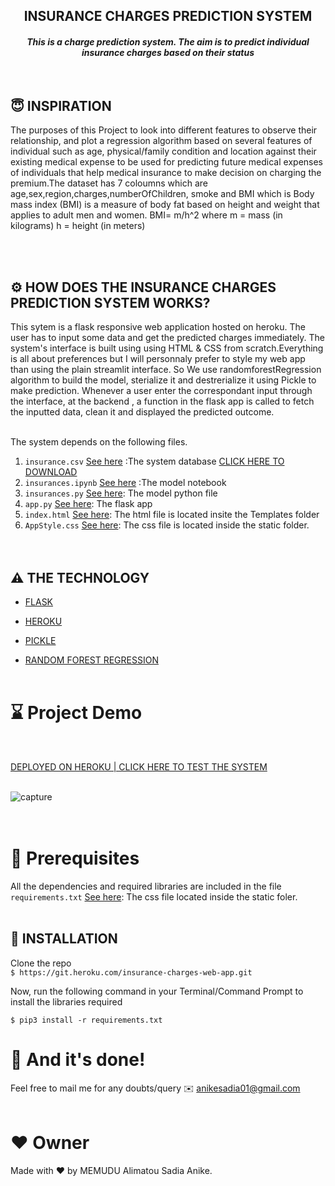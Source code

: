 


<h2 align="center"> INSURANCE CHARGES  PREDICTION SYSTEM</h2>

<h4 align="center"><i>This is a charge prediction system. The aim is to predict individual insurance charges based on their status</i></h4><br>


## 😇 INSPIRATION
The purposes of this Project to look into different features to observe their relationship, and plot a regression algorithm based on several features of individual such as age, physical/family condition and location against their existing medical expense to be used for predicting future medical expenses of individuals that help medical insurance to make decision on charging the premium.The dataset has 7 coloumns which are age,sex,region,charges,numberOfChildren, smoke and BMI which is Body mass index (BMI) is a measure of body fat based on height and weight that applies to adult men and women. BMI= m/h^2
where
m	=	mass (in kilograms)
h	=	height (in meters)


<br><br>


## ⚙️ HOW DOES THE INSURANCE CHARGES PREDICTION SYSTEM WORKS?

This sytem is a flask responsive web application  hosted on heroku. The user has to input some data and get the predicted charges immediately.
The system's interface is built using using HTML & CSS  from scratch.Everything is all about preferences but I will personnaly prefer to  style my web app than using the plain streamlit interface.
So We use randomforestRegression algorithm to build the model, sterialize it and destrerialize it using Pickle to make prediction. Whenever a user enter the correspondant input through the interface, at the backend , a function in the flask app is called to fetch the inputted data, clean it and displayed the predicted outcome.<br><br>

The system depends on the following files.
1. `insurance.csv` [See here](https://github.com/memudualimatou/INSURANCE-CHARGES-WEB-APPLICATION/blob/master/insurance.csv) :The system database  [CLICK HERE TO DOWNLOAD](https://www.kaggle.com/noordeen/insurance-premium-prediction)
2. `insurances.ipynb` [See here](https://github.com/memudualimatou/INSURANCE-CHARGES-WEB-APPLICATION/blob/master/Insurances.ipynb) :The model notebook
3. `insurances.py` [See here](https://github.com/memudualimatou/INSURANCE-CHARGES-WEB-APPLICATION/blob/master/Insurances.py): The model python file
4. `app.py` [See here](https://github.com/memudualimatou/INSURANCE-CHARGES-WEB-APPLICATION/blob/master/app.py): The flask app
5. `index.html` [See here](https://github.com/memudualimatou/INSURANCE-CHARGES-WEB-APPLICATION/blob/master/templates/index.html): The html file is located insite the Templates folder
6. `AppStyle.css` [See here](https://github.com/memudualimatou/INSURANCE-CHARGES-WEB-APPLICATION/blob/master/static/AppStyle.css): The css file is located inside the static folder.<br><br><br>


## ⚠️ THE TECHNOLOGY
* [FLASK](https://en.wikipedia.org/wiki/Flask_(web_framework))

* [HEROKU](https://en.wikipedia.org/wiki/Heroku)

* [PICKLE](https://en.wikipedia.org/wiki/Pickle)

* [RANDOM FOREST REGRESSION](https://scikit-learn.org/stable/modules/generated/sklearn.ensemble.RandomForestRegressor.html)<br><br>


# ⌛ Project Demo
<br>

[DEPLOYED ON HEROKU | CLICK HERE TO TEST THE SYSTEM](https://insurance-charges-web-app.herokuapp.com/)
<br>
<br>

![capture](https://github.com/memudualimatou/INSURANCE-CHARGES-WEB-APPLICATION/blob/main/IMAGES/ezgif.com-gif-maker%20(2).gif)<br>
<br><br>

# 🔑 Prerequisites
All the dependencies and required libraries are included in the file `requirements.txt` [See here](https://github.com/memudualimatou/INSURANCE-CHARGES-WEB-APPLICATION/blob/master/requirements.txt): The css file located inside the static foler.
<br><br>

## 🚀 INSTALLATION

Clone the repo\
```$ https://git.heroku.com/insurance-charges-web-app.git```


Now, run the following command in your Terminal/Command Prompt to install the libraries required

```$ pip3 install -r requirements.txt```


# 👏 And it's done!
Feel free to mail me for any doubts/query ✉️ anikesadia01@gmail.com
<br><br>



# ❤️ Owner
Made with ❤️  by MEMUDU Alimatou Sadia Anike.

